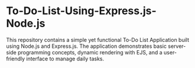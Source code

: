 # To-Do-List-Using-Express.js-Node.js
This repository contains a simple yet functional To-Do List Application built using Node.js and Express.js. The application demonstrates basic server-side programming concepts, dynamic rendering with EJS, and a user-friendly interface to manage daily tasks.

